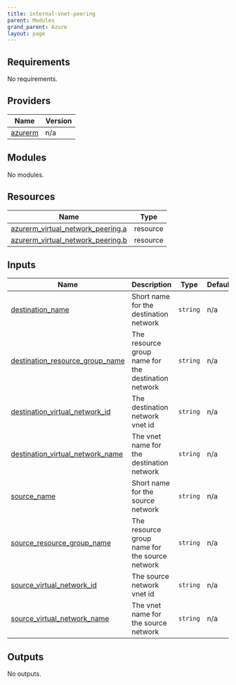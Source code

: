```yaml
---
title: internal-vnet-peering
parent: Modules
grand_parent: Azure
layout: page
---
```


<!-- BEGIN_TF_DOCS -->
## Requirements

No requirements.

## Providers

| Name | Version |
|------|---------|
| <a name="provider_azurerm"></a> [azurerm](#provider\_azurerm) | n/a |

## Modules

No modules.

## Resources

| Name | Type |
|------|------|
| [azurerm_virtual_network_peering.a](https://registry.terraform.io/providers/hashicorp/azurerm/latest/docs/resources/virtual_network_peering) | resource |
| [azurerm_virtual_network_peering.b](https://registry.terraform.io/providers/hashicorp/azurerm/latest/docs/resources/virtual_network_peering) | resource |

## Inputs

| Name | Description | Type | Default | Required |
|------|-------------|------|---------|:--------:|
| <a name="input_destination_name"></a> [destination\_name](#input\_destination\_name) | Short name for the destination network | `string` | n/a | yes |
| <a name="input_destination_resource_group_name"></a> [destination\_resource\_group\_name](#input\_destination\_resource\_group\_name) | The resource group name for the destination network | `string` | n/a | yes |
| <a name="input_destination_virtual_network_id"></a> [destination\_virtual\_network\_id](#input\_destination\_virtual\_network\_id) | The destination network vnet id | `string` | n/a | yes |
| <a name="input_destination_virtual_network_name"></a> [destination\_virtual\_network\_name](#input\_destination\_virtual\_network\_name) | The vnet name for the destination network | `string` | n/a | yes |
| <a name="input_source_name"></a> [source\_name](#input\_source\_name) | Short name for the source network | `string` | n/a | yes |
| <a name="input_source_resource_group_name"></a> [source\_resource\_group\_name](#input\_source\_resource\_group\_name) | The resource group name for the source network | `string` | n/a | yes |
| <a name="input_source_virtual_network_id"></a> [source\_virtual\_network\_id](#input\_source\_virtual\_network\_id) | The source network vnet id | `string` | n/a | yes |
| <a name="input_source_virtual_network_name"></a> [source\_virtual\_network\_name](#input\_source\_virtual\_network\_name) | The vnet name for the source network | `string` | n/a | yes |

## Outputs

No outputs.
<!-- END_TF_DOCS -->